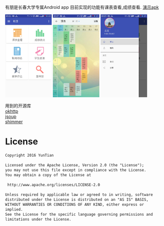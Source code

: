 有朋是长春大学专属Android app 目前实现的功能有课表查看,成绩查看.
[演示apk](./screenshots/youpeng_demo.apk)

<img src="./screenshots/home.jpg" width="30%" height="30%">
<img src="./screenshots/course.jpg" width="30%" height="30%">
<img src="./screenshots/sliding.jpg" width="30%" height="30%">


用到的开源库</br>
[okhttp](https://github.com/square/okhttp)</br>
[jsoup](http://jsoup.org/)</br>
[shimmer](https://github.com/RomainPiel/Shimmer-android)</br>


License
============

    Copyright 2016 YunTian

	Licensed under the Apache License, Version 2.0 (the "License");
	you may not use this file except in compliance with the License.
	You may obtain a copy of the License at

     http://www.apache.org/licenses/LICENSE-2.0

	Unless required by applicable law or agreed to in writing, software
	distributed under the License is distributed on an "AS IS" BASIS,
	WITHOUT WARRANTIES OR CONDITIONS OF ANY KIND, either express or implied.
	See the License for the specific language governing permissions and
	limitations under the License.

